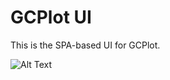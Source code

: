 # GCPlot UI

This is the SPA-based UI for GCPlot.

![Alt Text](https://gcplot.com/images/GC_how_it_works.gif)
